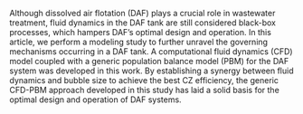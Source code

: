 Although dissolved air flotation (DAF) plays a crucial role in wastewater treatment, fluid dynamics in the DAF tank are still considered black-box processes, which hampers DAF’s optimal design and operation. In this article, we perform a modeling study to further unravel the governing mechanisms occurring in a DAF tank. A computational fluid dynamics (CFD) model coupled with a generic population balance model (PBM) for the DAF system was developed in this work. By establishing a synergy between fluid dynamics and bubble size to achieve the best CZ efficiency, the generic CFD-PBM approach developed in this study has laid a solid basis for the optimal design and operation of DAF systems.
